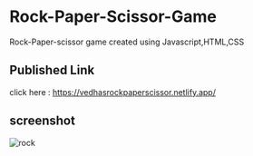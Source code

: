 # Rock-Paper-Scissor-Game
Rock-Paper-scissor game created using Javascript,HTML,CSS

## Published Link

click here : https://vedhasrockpaperscissor.netlify.app/

## screenshot

![rock](https://user-images.githubusercontent.com/56401001/88018617-f594b180-cadc-11ea-84e4-82c85fef16b0.PNG)





